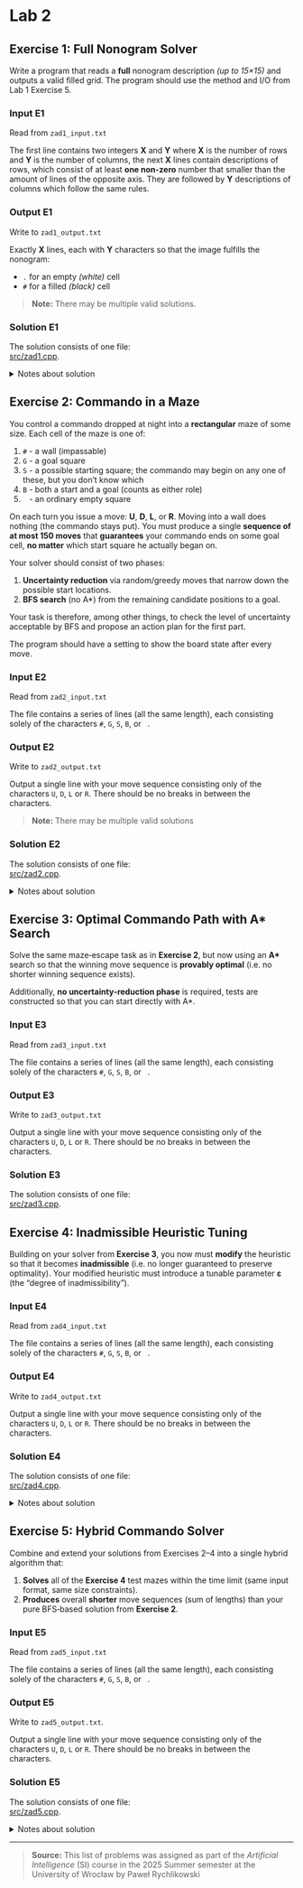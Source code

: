 # Lab 2

## Exercise 1: Full Nonogram Solver

Write a program that reads a **full** nonogram description *(up to 15×15)* and outputs a valid filled grid. The program should use the method and I/O from Lab 1 Exercise 5.

### Input E1

Read from `zad1_input.txt`

The first line contains two integers **X** and **Y** where **X** is the number of rows and **Y** is the number of columns, the next **X** lines contain descriptions of rows, which consist of at least **one non-zero** number that smaller than the amount of lines of the opposite axis. They are followed by **Y** descriptions of columns which follow the same rules.

### Output E1

Write to `zad1_output.txt`

Exactly **X** lines, each with **Y** characters so that the image fulfills the nonogram:

- `.` for an empty *(white)* cell  
- `#` for a filled *(black)* cell

> **Note:** There may be multiple valid solutions.

### Solution E1

The solution consists of one file:  
[src/zad1.cpp](src/zad1.cpp).

<details>
  <summary>Notes about solution</summary>

  The solution in the Lab 2 folder worked for most of the examples in the time limit provided by the professor. In the Lab 3 folder there exist a [much better solution](../Lab%203/src/zad2.cpp) that solves these examples in the time limit, but loses a bit of score due to method used being the one from [Lab 3 Exercise 2](../Lab%203/README.md#exercise-2-nonogram-solving-with-backtracking).

</details>

## Exercise 2: Commando in a Maze

You control a commando dropped at night into a **rectangular** maze of some size. Each cell of the maze is one of:

1. `#` - a wall (impassable)
2. `G` - a goal square
3. `S` - a possible starting square; the commando may begin on any one of these, but you don’t know which
4. `B` - both a start and a goal (counts as either role)  
5. ` ` - an ordinary empty square

On each turn you issue a move: **U**, **D**, **L**, or **R**.  Moving into a wall does nothing (the commando stays put).  You must produce a single **sequence of at most 150 moves** that **guarantees** your commando ends on some goal cell, **no matter** which start square he actually began on.

Your solver should consist of two phases:

1. **Uncertainty reduction** via random/greedy moves that narrow down the possible start locations.  
2. **BFS search** (no A*) from the remaining candidate positions to a goal.

Your task is therefore, among other things, to check the level of uncertainty acceptable by BFS and propose an action plan for the first part.

The program should have a setting to show the board state after every move.

### Input E2

Read from `zad2_input.txt`

The file contains a series of lines (all the same length), each consisting solely of the characters `#`, `G`, `S`, `B`, or  ` `.

### Output E2

Write to `zad2_output.txt`

Output a single line with your move sequence consisting only of the characters `U`, `D`, `L` or `R`. There should be no breaks in between the characters.

> **Note:** There may be multiple valid solutions

### Solution E2

The solution consists of one file:  
[src/zad2.cpp](src/zad2.cpp).

<details>
  <summary>Notes about solution</summary>
    The proffesor stated that the initial uncertainty reduction could be performed by using trial and error to get a <i> good enough </i> sequence, hence my solution uses that fact.
</details>

## Exercise 3: Optimal Commando Path with A* Search

Solve the same maze‐escape task as in **Exercise 2**, but now using an **A\*** search so that the winning move sequence is **provably optimal** (i.e. no shorter winning sequence exists).

Additionally, **no uncertainty‐reduction phase** is required, tests are constructed so that you can start directly with A\*.  

### Input E3

Read from `zad3_input.txt`

The file contains a series of lines (all the same length), each consisting solely of the characters `#`, `G`, `S`, `B`, or  ` `.

### Output E3

Write to `zad3_output.txt`

Output a single line with your move sequence consisting only of the characters `U`, `D`, `L` or `R`. There should be no breaks in between the characters.

### Solution E3

The solution consists of one file:  
[src/zad3.cpp](src/zad3.cpp).

## Exercise 4: Inadmissible Heuristic Tuning

Building on your solver from **Exercise 3**, you now must **modify** the heuristic so that it becomes **inadmissible** (i.e. no longer guaranteed to preserve optimality). Your modified heuristic must introduce a tunable parameter **ε** (the “degree of inadmissibility”).

### Input E4

Read from `zad4_input.txt`

The file contains a series of lines (all the same length), each consisting solely of the characters `#`, `G`, `S`, `B`, or  ` `.

### Output E4

Write to `zad4_output.txt`

Output a single line with your move sequence consisting only of the characters `U`, `D`, `L` or `R`. There should be no breaks in between the characters.

### Solution E4

The solution consists of one file:  
[src/zad4.cpp](src/zad4.cpp).

<details>
  <summary>Notes about solution</summary>
  The code is in a separate file, because the python-based validator provided by the professor didn't allow for easy <i>option setting</i> with command-line arguments, and at the time i forgot I could just add a make flag.
</details>

## Exercise 5: Hybrid Commando Solver

Combine and extend your solutions from Exercises 2–4 into a single hybrid algorithm that:

1. **Solves** all of the **Exercise 4** test mazes within the time limit (same input format, same size constraints).  
2. **Produces** overall **shorter** move sequences (sum of lengths) than your pure BFS‐based solution from **Exercise 2**.

### Input E5

Read from `zad5_input.txt`

The file contains a series of lines (all the same length), each consisting solely of the characters `#`, `G`, `S`, `B`, or  ` `.

### Output E5

Write to `zad5_output.txt`.

Output a single line with your move sequence consisting only of the characters `U`, `D`, `L` or `R`. There should be no breaks in between the characters.

### Solution E5

The solution consists of one file:  
[src/zad5.cpp](src/zad5.cpp).

<details>
  <summary>Notes about solution</summary>

For the same reasons as in [Exercise 4](#solution-e4), exercise 5 is a standalone program.
</details>

---

> **Source:**
> This list of problems was assigned as part of the *Artificial Intelligence* (SI) course in the 2025 Summer semester at the University of Wrocław by Paweł Rychlikowski
